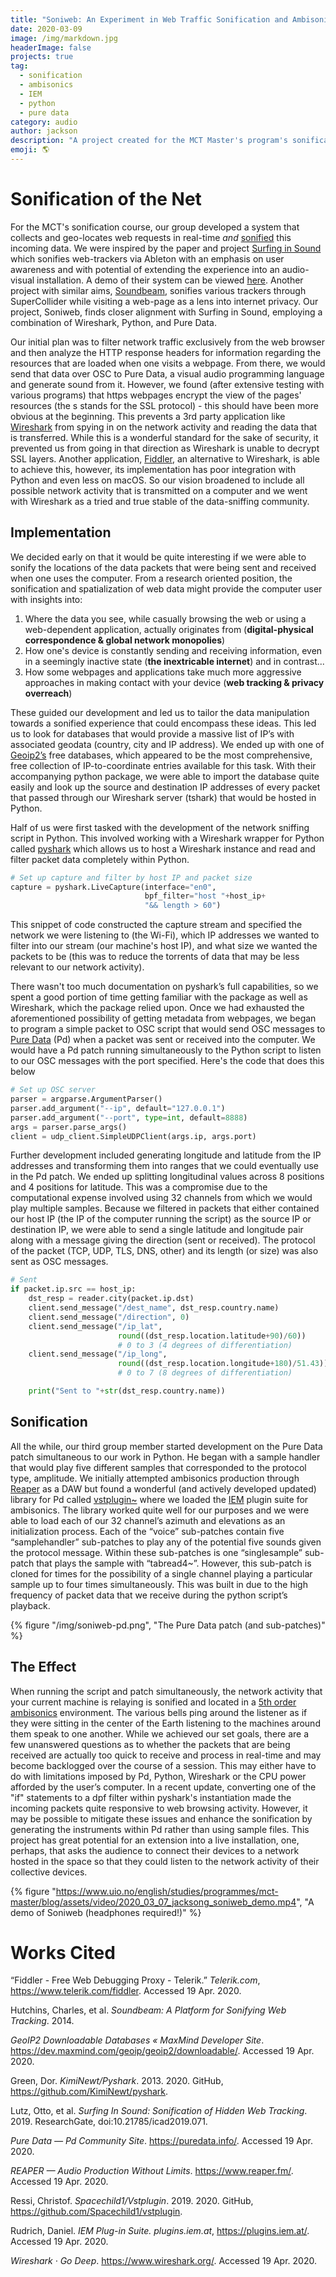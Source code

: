 ```yaml
---
title: "Soniweb: An Experiment in Web Traffic Sonification and Ambisonics"
date: 2020-03-09
image: /img/markdown.jpg
headerImage: false
projects: true
tag:
  - sonification
  - ambisonics
  - IEM
  - python
  - pure data
category: audio
author: jackson
description: "A project created for the MCT Master's program's sonification course"
emoji: 🌎
---
```


# Sonification of the Net

For the MCT's sonification course, our group developed a system that collects and geo-locates web requests in real-time _and_ [sonified](https://en.wikipedia.org/wiki/Sonification) this incoming data. We were inspired by the paper and project [Surfing in Sound](https://www.researchgate.net/publication/334041357_Surfing_In_Sound_Sonification_of_Hidden_Web_Tracking) which sonifies web-trackers via Ableton with an emphasis on user awareness and with potential of extending the experience into an audio-visual installation. A demo of their system can be viewed [here](https://www.youtube.com/watch?v=ug3GfEe801k). Another project with similar aims, [Soundbeam](https://www.researchgate.net/publication/335452963_Soundbeam_a_Platform_for_Sonifying_Web_Tracking), sonifies various trackers through SuperCollider while visiting a web-page as a lens into internet privacy. Our project, Soniweb, finds closer alignment with Surfing in Sound, employing a combination of Wireshark, Python, and Pure Data.

Our initial plan was to filter network traffic exclusively from the web browser and then analyze the HTTP response headers for information regarding the resources that are loaded when one visits a webpage. From there, we would send that data over OSC to Pure Data, a visual audio programming language and generate sound from it. However, we found (after extensive testing with various programs) that https webpages encrypt the view of the pages' resources (the s stands for the SSL protocol) - this should have been more obvious at the beginning. This prevents a 3rd party application like [Wireshark](https://www.wireshark.org/) from spying in on the network activity and reading the data that is transferred. While this is a wonderful standard for the sake of security, it prevented us from going in that direction as Wireshark is unable to decrypt SSL layers. Another application, [Fiddler](https://www.telerik.com/fiddler), an alternative to Wireshark, is able to achieve this, however, its implementation has poor integration with Python and even less on macOS. So our vision broadened to include all possible network activity that is transmitted on a computer and we went with Wireshark as a tried and true stable of the data-sniffing community.

## Implementation

We decided early on that it would be quite interesting if we were able to sonify the locations of the data packets that were being sent and received when one uses the computer. From a research oriented position, the sonification and spatialization of web data might provide the computer user with insights into:

1. Where the data you see, while casually browsing the web or using a web-dependent application, actually originates from (**digital-physical correspondence & global network monopolies**)
2. How one's device is constantly sending and receiving information, even in a seemingly inactive state (**the inextricable internet**) and in contrast...
3. How some webpages and applications take much more aggressive approaches in making contact with your device (**web tracking & privacy overreach**)

These guided our development and led us to tailor the data manipulation towards a sonified experience that could encompass these ideas. This led us to look for databases that would provide a massive list of IP’s with associated geodata (country, city and IP address). We ended up with one of [Geoip2’s](https://dev.maxmind.com/geoip/geoip2/downloadable/) free databases, which appeared to be the most comprehensive, free collection of IP-to-coordinate entries available for this task. With their accompanying python package, we were able to import the database quite easily and look up the source and destination IP addresses of every packet that passed through our Wireshark server (tshark) that would be hosted in Python.

Half of us were first tasked with the development of the network sniffing script in Python. This involved working with a Wireshark wrapper for Python called [pyshark](https://github.com/KimiNewt/pyshark) which allows us to host a Wireshark instance and read and filter packet data completely within Python.

```python
# Set up capture and filter by host IP and packet size
capture = pyshark.LiveCapture(interface="en0",
                              bpf_filter="host "+host_ip+
                              "&& length > 60")
```

This snippet of code constructed the capture stream and specified the network we were listening to (the Wi-Fi), which IP addresses we wanted to filter into our stream (our machine's host IP), and what size we wanted the packets to be (this was to reduce the torrents of data that may be less relevant to our network activity).

There wasn't too much documentation on pyshark’s full capabilities, so we spent a good portion of time getting familiar with the package as well as Wireshark, which the package relied upon. Once we had exhausted the aforementioned possibility of getting metadata from webpages, we began to program a simple packet to OSC script that would send OSC messages to [Pure Data](https://puredata.info/) (Pd) when a packet was sent or received into the computer. We would have a Pd patch running simultaneously to the Python script to listen to our OSC messages with the port specified. Here's the code that does this below

```python
# Set up OSC server
parser = argparse.ArgumentParser()
parser.add_argument("--ip", default="127.0.0.1")
parser.add_argument("--port", type=int, default=8888)
args = parser.parse_args()
client = udp_client.SimpleUDPClient(args.ip, args.port)
```

Further development included generating longitude and latitude from the IP addresses and transforming them into ranges that we could eventually use in the Pd patch. We ended up splitting longitudinal values across 8 positions and 4 positions for latitude. This was a compromise due to the computational expense involved using 32 channels from which we would play multiple samples. Because we filtered in packets that either contained our host IP (the IP of the computer running the script) as the source IP or destination IP, we were able to send a single latitude and longitude pair along with a message giving the direction (sent or received). The protocol of the packet (TCP, UDP, TLS, DNS, other) and its length (or size) was also sent as OSC messages.

```python
# Sent
if packet.ip.src == host_ip:
    dst_resp = reader.city(packet.ip.dst)
    client.send_message("/dest_name", dst_resp.country.name)
    client.send_message("/direction", 0)
    client.send_message("/ip_lat",
                        round((dst_resp.location.latitude+90)/60))
                        # 0 to 3 (4 degrees of differentiation)
    client.send_message("/ip_long",
                        round((dst_resp.location.longitude+180)/51.43))
                        # 0 to 7 (8 degrees of differentiation)

    print("Sent to "+str(dst_resp.country.name))
```

## Sonification

All the while, our third group member started development on the Pure Data patch simultaneous to our work in Python. He began with a sample handler that would play five different samples that corresponded to the protocol type, amplitude. We initially attempted ambisonics production through [Reaper](https://www.reaper.fm/) as a DAW but found a wonderful (and actively developed updated) library for Pd called [vstplugin~](https://github.com/Spacechild1/vstplugin) where we loaded the [IEM](https://plugins.iem.at/) plugin suite for ambisonics. The library worked quite well for our purposes and we were able to load each of our 32 channel’s azimuth and elevations as an initialization process. Each of the “voice” sub-patches contain five “samplehandler” sub-patches to play any of the potential five sounds given the protocol message. Within these sub-patches is one “singlesample” sub-patch that plays the sample with “tabread4~”. However, this sub-patch is cloned for times for the possibility of a single channel playing a particular sample up to four times simultaneously. This was built in due to the high frequency of packet data that we receive during the python script’s playback.

{% figure "/img/soniweb-pd.png", "The Pure Data patch (and sub-patches)" %}

## The Effect

When running the script and patch simultaneously, the network activity that your current machine is relaying is sonified and located in a [5th order ambisonics](https://en.wikipedia.org/wiki/Ambisonics) environment. The various bells ping around the listener as if they were sitting in the center of the Earth listening to the machines around them speak to one another. While we achieved our set goals, there are a few unanswered questions as to whether the packets that are being received are actually too quick to receive and process in real-time and may become backlogged over the course of a session. This may either have to do with limitations imposed by Pd, Python, Wireshark or the CPU power afforded by the user’s computer. In a recent update, converting one of the "if" statements to a dpf filter within pyshark's instantiation made the incoming packets quite responsive to web browsing activity. However, it may be possible to mitigate these issues and enhance the sonification by generating the instruments within Pd rather than using sample files. This project has great potential for an extension into a live installation, one, perhaps, that asks the audience to connect their devices to a network hosted in the space so that they could listen to the network activity of their collective devices.

{% figure "https://www.uio.no/english/studies/programmes/mct-master/blog/assets/video/2020_03_07_jacksong_soniweb_demo.mp4", "A demo of Soniweb (headphones required!)" %}

# Works Cited

“Fiddler - Free Web Debugging Proxy - Telerik.” _Telerik.com_, <https://www.telerik.com/fiddler>. Accessed 19 Apr. 2020.

Hutchins, Charles, et al. _Soundbeam: A Platform for Sonifying Web Tracking_. 2014.

_GeoIP2 Downloadable Databases « MaxMind Developer Site_. <https://dev.maxmind.com/geoip/geoip2/downloadable/>. Accessed 19 Apr. 2020.

Green, Dor. _KimiNewt/Pyshark_. 2013. 2020. GitHub, <https://github.com/KimiNewt/pyshark>.

Lutz, Otto, et al. _Surfing In Sound: Sonification of Hidden Web Tracking_. 2019. ResearchGate, doi:10.21785/icad2019.071.

_Pure Data — Pd Community Site_. <https://puredata.info/>. Accessed 19 Apr. 2020.

_REAPER — Audio Production Without Limits_. <https://www.reaper.fm/>. Accessed 19 Apr. 2020.

Ressi, Christof. _Spacechild1/Vstplugin_. 2019. 2020. GitHub, <https://github.com/Spacechild1/vstplugin>.

Rudrich, Daniel. _IEM Plug-in Suite. plugins.iem.at_, <https://plugins.iem.at/>. Accessed 19 Apr. 2020.

_Wireshark · Go Deep_. <https://www.wireshark.org/>. Accessed 19 Apr. 2020.
